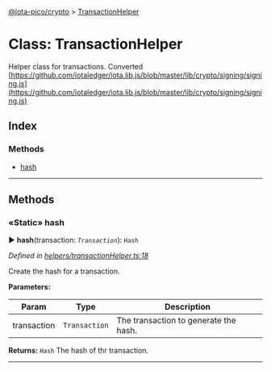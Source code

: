 [@iota-pico/crypto](../README.md) > [TransactionHelper](../classes/transactionhelper.md)



# Class: TransactionHelper


Helper class for transactions. Converted [https://github.com/iotaledger/iota.lib.js/blob/master/lib/crypto/signing/signing.js](https://github.com/iotaledger/iota.lib.js/blob/master/lib/crypto/signing/signing.js)

## Index

### Methods

* [hash](transactionhelper.md#hash)



---
## Methods
<a id="hash"></a>

### «Static» hash

► **hash**(transaction: *`Transaction`*): `Hash`



*Defined in [helpers/transactionHelper.ts:18](https://github.com/iotaeco/iota-pico-crypto/blob/f665795/src/helpers/transactionHelper.ts#L18)*



Create the hash for a transaction.


**Parameters:**

| Param | Type | Description |
| ------ | ------ | ------ |
| transaction | `Transaction`   |  The transaction to generate the hash. |





**Returns:** `Hash`
The hash of thr transaction.






___


